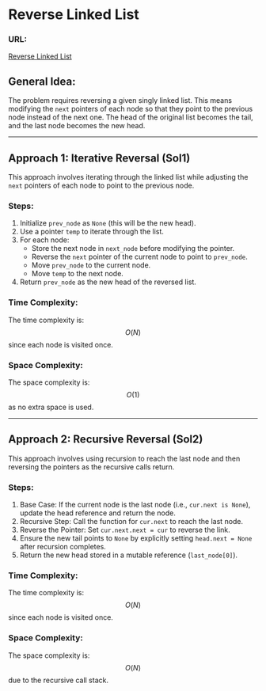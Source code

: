 # Reverse Linked List

### URL:
[Reverse Linked List](https://leetcode.com/problems/reverse-linked-list/)

## General Idea:

The problem requires reversing a given singly linked list. This means modifying the `next` pointers of each node so that they point to the previous node instead of the next one. The head of the original list becomes the tail, and the last node becomes the new head.

---

## Approach 1: Iterative Reversal (Sol1)

This approach involves iterating through the linked list while adjusting the `next` pointers of each node to point to the previous node.

### Steps:
1. Initialize `prev_node` as `None` (this will be the new head).
2. Use a pointer `temp` to iterate through the list.
3. For each node:
   - Store the next node in `next_node` before modifying the pointer.
   - Reverse the `next` pointer of the current node to point to `prev_node`.
   - Move `prev_node` to the current node.
   - Move `temp` to the next node.
4. Return `prev_node` as the new head of the reversed list.

### Time Complexity:
The time complexity is: $$O(N)$$ since each node is visited once.

### Space Complexity:
The space complexity is: $$O(1)$$ as no extra space is used.

---

## Approach 2: Recursive Reversal (Sol2)

This approach involves using recursion to reach the last node and then reversing the pointers as the recursive calls return.

### Steps:
1. Base Case: If the current node is the last node (i.e., `cur.next is None`), update the head reference and return the node.
2. Recursive Step: Call the function for `cur.next` to reach the last node.
3. Reverse the Pointer: Set `cur.next.next = cur` to reverse the link.
4. Ensure the new tail points to `None` by explicitly setting `head.next = None` after recursion completes.
5. Return the new head stored in a mutable reference (`last_node[0]`).

### Time Complexity:
The time complexity is: $$O(N)$$ since each node is visited once.

### Space Complexity:
The space complexity is: $$O(N)$$ due to the recursive call stack.
